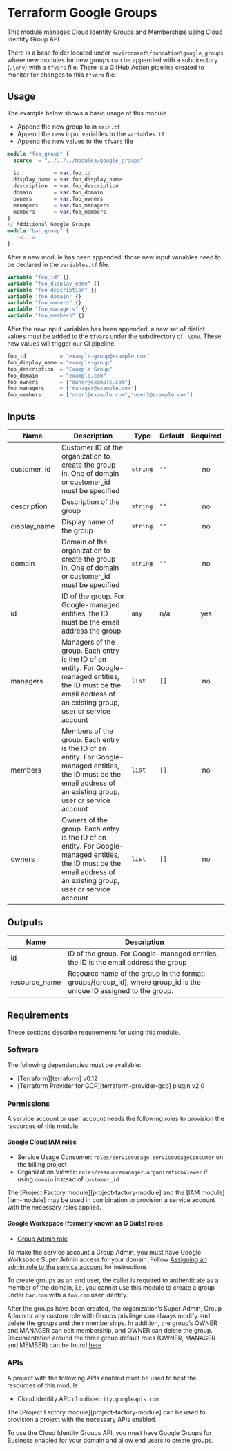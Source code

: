 # Terraform Google Groups

This module manages Cloud Identity Groups and Memberships using Cloud Identity Group API.

There is a base folder located under `environment\foundation\google_groups` where new modules for new groups can be appended with a subdirectory (`.\env`) with a `tfvars` file. There is a GitHub Action pipeline created to monitor for changes to this `tfvars` file.

## Usage
The example below shows a basic usage of this module.
* Append the new group to in `main.tf`
* Append the new input variables to the `variables.tf`
* Append the new values to the `tfvars` file

```terraform
module "foo_group" {
  source  = "../../../modules/google_groups"
  
  id           = var.foo_id
  display_name = var.foo_display_name
  description  = var.foo_description
  domain       = var.foo_domain
  owners       = var.foo_owners
  managers     = var.foo_managers
  members      = var.foo_members
}
// Additional Google Groups
module "bar_group" {
    <...>
}
```
After a new module has been appended, those new input variables need to be declared in the `variables.tf` file.
```terraform
variable "foo_id" {}
variable "foo_display_name" {}
variable "foo_description" {}
variable "foo_domain" {}
variable "foo_owners" {}
variable "foo_managers" {}
variable "foo_members" {}
```
After the new input variables has been appended, a new set of distint values must be added to the `tfvars` under the subdirectory of `.\env`. These new values will trigger our CI pipeline.
```tfvars
foo_id           = "example-group@example.com"
foo_display_name = "example-group"
foo_description  = "Example Group"
foo_domain       = "example.com"
foo_owners       = ["owner@example.com"]
foo_managers     = ["manager@example.com"]
foo_members      = ["user1@example.com","user2@example.com"]
```

## Inputs

| Name | Description | Type | Default | Required |
|------|-------------|------|---------|:--------:|
| customer\_id | Customer ID of the organization to create the group in. One of domain or customer\_id must be specified | `string` | `""` | no |
| description | Description of the group | `string` | `""` | no |
| display\_name | Display name of the group | `string` | `""` | no |
| domain | Domain of the organization to create the group in. One of domain or customer\_id must be specified | `string` | `""` | no |
| id | ID of the group. For Google-managed entities, the ID must be the email address the group | `any` | n/a | yes |
| managers | Managers of the group. Each entry is the ID of an entity. For Google-managed entities, the ID must be the email address of an existing group, user or service account | `list` | `[]` | no |
| members | Members of the group. Each entry is the ID of an entity. For Google-managed entities, the ID must be the email address of an existing group, user or service account | `list` | `[]` | no |
| owners | Owners of the group. Each entry is the ID of an entity. For Google-managed entities, the ID must be the email address of an existing group, user or service account | `list` | `[]` | no |

## Outputs

| Name | Description |
|------|-------------|
| id | ID of the group. For Google-managed entities, the ID is the email address the group |
| resource\_name | Resource name of the group in the format: groups/{group\_id}, where group\_id is the unique ID assigned to the group. |

## Requirements

These sections describe requirements for using this module.

### Software

The following dependencies must be available:

* [Terraform][terraform] v0.12
* [Terraform Provider for GCP][terraform-provider-gcp] plugin v2.0

### Permissions

A service account or user account needs the following roles to provision the
resources of this module:

#### Google Cloud IAM roles

* Service Usage Consumer: `roles/serviceusage.serviceUsageConsumer` on the
    billing project
* Organization Viewer: `roles/resourcemanager.organizationViewer` if using
    `domain` instead of `customer_id`

The [Project Factory module][project-factory-module] and the
[IAM module][iam-module] may be used in combination to provision a service
account with the necessary roles applied.

#### Google Workspace (formerly known as G Suite) roles

* [Group Admin role](https://support.google.com/a/answer/2405986?hl=en)

To make the service account a Group Admin, you must have Google Workspace Super
Admin access for your domain. Follow
[Assigning an admin role to the service account](https://cloud.google.com/identity/docs/how-to/setup#assigning_an_admin_role_to_the_service_account)
for instructions.

To create groups as an end user, the caller is required to authenticate as a
member of the domain, i.e. you cannot use this module to create a group under
`bar.com` with a `foo.com` user identity.

After the groups have been created, the organization’s Super Admin, Group Admin
or any custom role with Groups privilege can always modify and delete the groups
and their memberships. In addition, the group’s OWNER and MANAGER can edit
membership, and OWNER can delete the group. Documentation around the three group
default roles (OWNER, MANAGER and MEMBER) can be found
[here](https://support.google.com/a/answer/167094?hl=en).

### APIs

A project with the following APIs enabled must be used to host the resources of
this module:

* Cloud Identity API: `cloudidentity.googleapis.com`

The [Project Factory module][project-factory-module] can be used to provision a
project with the necessary APIs enabled.

To use the Cloud Identity Groups API, you must have Google Groups for Business
enabled for your domain and allow end users to create groups.